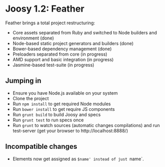 # Joosy 1.2: Feather

Feather brings a total project restructuring:

  * Core assets separated from Ruby and switched to Node builders and environment (done)
  * Node-based static project generators and builders (done)
  * Bower-based dependency management (done)
  * Preloaders separated from core (in progress)
  * AMD support and basic integration (in progress)
  * Jasmine-based test-suite (in progress)

## Jumping in

  * Ensure you have Node.js available on your system
  * Clone the project
  * Run `npm install` to get required Node modules
  * Run `bower install` to get require JS components
  * Run `grunt build` to build Joosy and specs
  * Run `grunt test` to run specs once
  * Run `grunt` to watch sources (automatic changes compilations) and run test-server (get your browser to http://localhost:8888/)

## Incompatible changes

  * Elements now get assigned as `$name' instead of just `name`.